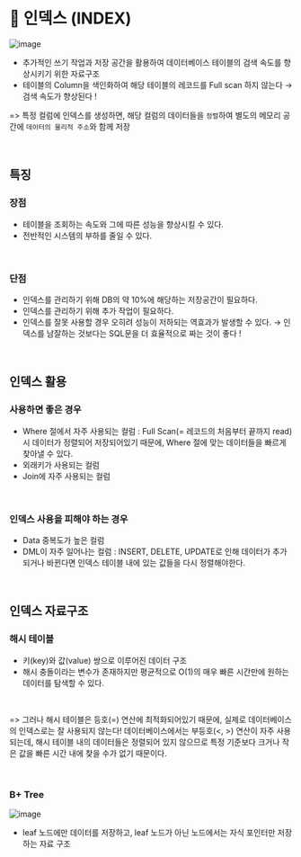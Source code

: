 # 📍 인덱스 (INDEX)

![image](https://user-images.githubusercontent.com/78673570/192090630-fb562b03-b135-456f-975d-8e95f6040e58.png)

- 추가적인 쓰기 작업과 저장 공간을 활용하여 데이터베이스 테이블의 검색 속도를 향상시키기 위한 자료구조
- 테이블의 Column을 색인화하여 해당 테이블의 레코드를 Full scan 하지 않는다 → 검색 속도가 향상된다 !

=> 특정 컬럼에 인덱스를 생성하면, 해당 컬럼의 데이터들을 `정렬`하여 별도의 메모리 공간에 `데이터의 물리적 주소`와 함께 저장

<br>

## 특징

### 장점

- 테이블을 조회하는 속도와 그에 따른 성능을 향상시킬 수 있다.
- 전반적인 시스템의 부하를 줄일 수 있다.

<br>

### 단점

- 인덱스를 관리하기 위해 DB의 약 10%에 해당하는 저장공간이 필요하다.
- 인덱스를 관리하기 위해 추가 작업이 필요하다.
- 인덱스를 잘못 사용할 경우 오히려 성능이 저하되는 역효과가 발생할 수 있다. → 인덱스를 남잘하는 것보다는 SQL문을 더 효율적으로 짜는 것이 좋다 !

<br>

## 인덱스 활용

### 사용하면 좋은 경우

- Where 절에서 자주 사용되는 컬럼 : Full Scan(= 레코드의 처음부터 끝까지 read) 시 데이터가 정렬되어 저장되어있기 때문에, Where 절에 맞는 데이터들을 빠르게 찾아낼 수 있다.
- 외래키가 사용되는 컬럼
- Join에 자주 사용되는 컬럼

<br>

### 인덱스 사용을 피해야 하는 경우

- Data 중복도가 높은 컬럼
- DML이 자주 일어나는 컬럼 : INSERT, DELETE, UPDATE로 인해 데이터가 추가되거나 바뀐다면 인덱스 테이블 내에 있는 값들을 다시 정렬해야한다.

<br>

## 인덱스 자료구조

### 해시 테이블

- 키(key)와 값(value) 쌍으로 이루어진 데이터 구조
- 해시 충돌이라는 변수가 존재하지만 평균적으로 O(1)의 매우 빠른 시간만에 원하는 데이터를 탐색할 수 있다.

<br>

=> 그러나 해시 테이블은 등호(=) 연산에 최적화되어있기 때문에, 실제로 데이터베이스의 인덱스로는 잘 사용되지 않는다! 데이터베이스에서는 부등호(<, >) 연산이 자주 사용되는데, 해시 테이블 내의 데이터들은 정렬되어 있지 않으므로 특정 기준보다 크거나 작은 값을 빠른 시간 내에 찾을 수가 없기 때문이다.

<br>

### B+ Tree
![image](https://user-images.githubusercontent.com/78673570/209467637-9325ba9b-d2c2-41fd-99f2-68f25ca808dc.png)

- leaf 노드에만 데이터를 저장하고, leaf 노드가 아닌 노드에서는 자식 포인터만 저장하는 자료 구조
